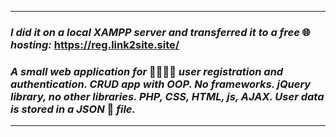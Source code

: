 ***
### _I did it on a local XAMPP server and transferred it to a free_ 🌐 _hosting:_ https://reg.link2site.site/
### _A small web application for_ 👨‍👨‍👦‍👦 _user registration and authentication. CRUD app with OOP. No frameworks. jQuery library, no other libraries. PHP, CSS, HTML, js, AJAX. User data is stored in a JSON_ 📄 _file._
***
